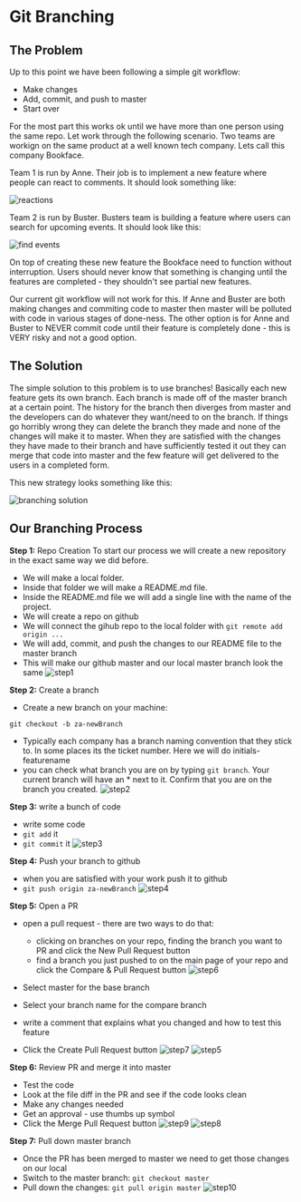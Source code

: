 # Git Branching

## The Problem
Up to this point we have been following a simple git workflow:
* Make changes
* Add, commit, and push to master
* Start over

For the most part this works ok until we have more than one person using the same repo.  Let work through the following scenario.  Two teams are workign on the same product at a well known tech company.  Lets call this company Bookface.

Team 1 is run by Anne.  Their job is to implement a new feature where people can react to comments.  It should look something like:

![reactions](../images/reactions.png)

Team 2 is run by Buster.  Busters team is building a feature where users can search for upcoming events.  It should look like this:

![find events](../images/find_events.png)

On top of creating these new feature the Bookface need to function without interruption.  Users should never know that something is changing until the features are completed - they shouldn't see partial new features.

Our current git workflow will not work for this.  If Anne and Buster are both making changes and commiting code to master then master will be polluted with code in various stages of done-ness.  The other option is for Anne and Buster to NEVER commit code until their feature is completely done - this is VERY risky and not a good option.


## The Solution
The simple solution to this problem is to use branches!  Basically each new feature gets its own branch.  Each branch is made off of the master branch at a certain point.  The history for the branch then diverges from master and the developers can do whatever they want/need to on the branch.  If things go horribly wrong they can delete the branch they made and none of the changes will make it to master.  When they are satisfied with the changes they have made to their branch and have sufficiently tested it out they can merge that code into master and the few feature will get delivered to the users in a completed form.

This new strategy looks something like this:

![branching solution](../images/branching_overview.png)


## Our Branching Process
__Step 1:__ Repo Creation
To start our process we will create a new repository in the exact same way we did before.
* We will make a local folder.
* Inside that folder we will make a README.md file.
* Inside the README.md file we will add a single line with the name of the project.
* We will create a repo on github
* We will connect the gihub repo to the local folder with `git remote add origin ...`
* We will add, commit, and push the changes to our README file to the master branch
* This will make our github master and our local master branch look the same
![step1](../images/step1.png)

__Step 2:__ Create a branch

* Create a new branch on your machine:
```
git checkout -b za-newBranch
```
* Typically each company has a branch naming convention that they stick to.  In some places its the ticket number.  Here we will do initials-featurename
* you can check what branch you are on by typing `git branch`.  Your current branch will have an * next to it.  Confirm that you are on the branch you created.
![step2](../images/step2.png)

__Step 3:__ write a bunch of code
* write some code
* `git add` it
* `git commit` it
![step3](../images/step3.png)

__Step 4:__ Push your branch to github
* when you are satisfied with your work push it to github
* `git push origin za-newBranch`
![step4](../images/step4.png)

__Step 5:__ Open a PR
* open a pull request - there are two ways to do that:
  * clicking on branches on your repo, finding the branch you want to PR and click the New Pull Request button
  * find a branch you just pushed to on the main page of your repo and click the Compare & Pull Request button
![step6](../images/step6.png)

* Select master for the base branch
* Select your branch name for the compare branch
* write a comment that explains what you changed and how to test this feature
* Click the Create Pull Request button
![step7](../images/step7.png)
![step5](../images/step5.png)





__Step 6:__ Review PR and merge it into master
* Test the code
* Look at the file diff in the PR and see if the code looks clean
* Make any changes needed
* Get an approval - use thumbs up symbol
* Click the Merge Pull Request button
![step9](../images/step9.png)
![step8](../images/step8.png)

__Step 7:__ Pull down master branch
* Once the PR has been merged to master we need to get those changes on our local
* Switch to the master branch: `git checkout master`
* Pull down the changes: `git pull origin master`
![step10](../images/step10.png)
